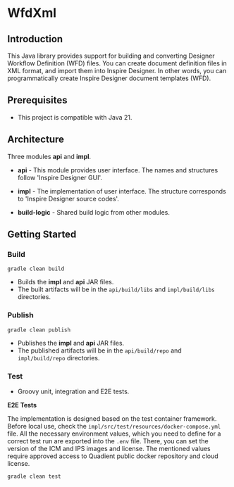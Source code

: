 # WfdXml

## Introduction

This Java library provides support for building and converting
Designer Workflow Definition (WFD) files. You can create document definition files in XML format,
and import them into Inspire Designer. In other words, you can programmatically create
Inspire Designer document templates (WFD).

## Prerequisites

- This project is compatible with Java 21.

## Architecture

Three modules **api** and **impl**.

- **api** - This module provides user interface. The names and structures follow 'Inspire Designer GUI'.

- **impl** - The implementation of user interface. The structure corresponds to 'Inspire Designer source codes'.

- **build-logic** - Shared build logic from other modules.

## Getting Started

### Build

```
gradle clean build
```

- Builds the **impl** and **api** JAR files.
- The built artifacts will be in the `api/build/libs` and `impl/build/libs` directories.

### Publish

```
gradle clean publish
```

- Publishes the **impl** and **api** JAR files.
- The published artifacts will be in the `api/build/repo` and `impl/build/repo` directories.

### Test

- Groovy unit, integration and E2E tests.

**E2E Tests**

The implementation is designed based on the test container framework.
Before local use, check the `impl/src/test/resources/docker-compose.yml` file. All the necessary environment
values, which you need to define for a correct test run are exported into the `.env` file. There, you can set 
the version of the ICM and IPS images and license. The mentioned values require approved access to Quadient public 
docker repository and cloud license.

```
gradle clean test
```